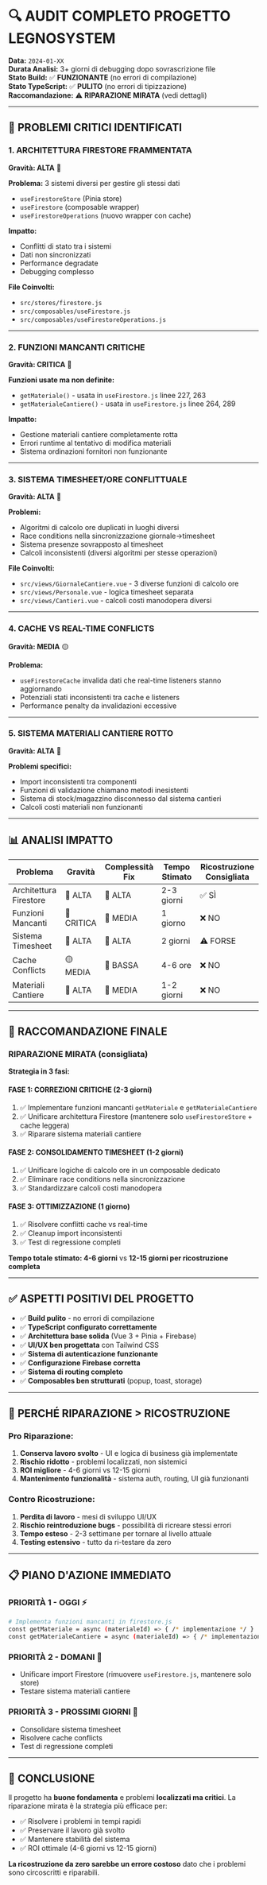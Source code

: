 # 🔍 AUDIT COMPLETO PROGETTO LEGNOSYSTEM

**Data:** `2024-01-XX`  
**Durata Analisi:** 3+ giorni di debugging dopo sovrascrizione file  
**Stato Build:** ✅ **FUNZIONANTE** (no errori di compilazione)  
**Stato TypeScript:** ✅ **PULITO** (no errori di tipizzazione)  
**Raccomandazione:** ⚠️ **RIPARAZIONE MIRATA** (vedi dettagli)

---

## 🚨 **PROBLEMI CRITICI IDENTIFICATI**

### 1. **ARCHITETTURA FIRESTORE FRAMMENTATA** 
**Gravità: ALTA** 🔴

**Problema:** 3 sistemi diversi per gestire gli stessi dati
- `useFirestoreStore` (Pinia store)
- `useFirestore` (composable wrapper)
- `useFirestoreOperations` (nuovo wrapper con cache)

**Impatto:**
- Conflitti di stato tra i sistemi
- Dati non sincronizzati
- Performance degradate
- Debugging complesso

**File Coinvolti:**
- `src/stores/firestore.js`
- `src/composables/useFirestore.js`
- `src/composables/useFirestoreOperations.js`

---

### 2. **FUNZIONI MANCANTI CRITICHE**
**Gravità: CRITICA** 🔴

**Funzioni usate ma non definite:**
- `getMateriale()` - usata in `useFirestore.js` linee 227, 263
- `getMaterialeCantiere()` - usata in `useFirestore.js` linee 264, 289

**Impatto:**
- Gestione materiali cantiere completamente rotta
- Errori runtime al tentativo di modifica materiali
- Sistema ordinazioni fornitori non funzionante

---

### 3. **SISTEMA TIMESHEET/ORE CONFLITTUALE**
**Gravità: ALTA** 🔴

**Problemi:**
- Algoritmi di calcolo ore duplicati in luoghi diversi
- Race conditions nella sincronizzazione giornale→timesheet
- Sistema presenze sovrapposto al timesheet
- Calcoli inconsistenti (diversi algoritmi per stesse operazioni)

**File Coinvolti:**
- `src/views/GiornaleCantiere.vue` - 3 diverse funzioni di calcolo ore
- `src/views/Personale.vue` - logica timesheet separata
- `src/views/Cantieri.vue` - calcoli costi manodopera diversi

---

### 4. **CACHE VS REAL-TIME CONFLICTS**
**Gravità: MEDIA** 🟡

**Problema:**
- `useFirestoreCache` invalida dati che real-time listeners stanno aggiornando
- Potenziali stati inconsistenti tra cache e listeners
- Performance penalty da invalidazioni eccessive

---

### 5. **SISTEMA MATERIALI CANTIERE ROTTO**
**Gravità: ALTA** 🔴

**Problemi specifici:**
- Import inconsistenti tra componenti
- Funzioni di validazione chiamano metodi inesistenti
- Sistema di stock/magazzino disconnesso dal sistema cantieri
- Calcoli costi materiali non funzionanti

---

## 📊 **ANALISI IMPATTO**

| Problema | Gravità | Complessità Fix | Tempo Stimato | Ricostruzione Consigliata |
|----------|---------|-----------------|---------------|---------------------------|
| Architettura Firestore | 🔴 ALTA | 🔧 ALTA | 2-3 giorni | ✅ SÌ |
| Funzioni Mancanti | 🔴 CRITICA | 🔧 MEDIA | 1 giorno | ❌ NO |
| Sistema Timesheet | 🔴 ALTA | 🔧 ALTA | 2 giorni | ⚠️ FORSE |
| Cache Conflicts | 🟡 MEDIA | 🔧 BASSA | 4-6 ore | ❌ NO |
| Materiali Cantiere | 🔴 ALTA | 🔧 MEDIA | 1-2 giorni | ❌ NO |

---

## 🎯 **RACCOMANDAZIONE FINALE**

### **RIPARAZIONE MIRATA** (consigliata)

**Strategia in 3 fasi:**

#### **FASE 1: CORREZIONI CRITICHE** (2-3 giorni)
1. ✅ Implementare funzioni mancanti `getMateriale` e `getMaterialeCantiere`
2. ✅ Unificare architettura Firestore (mantenere solo `useFirestoreStore` + cache leggera)
3. ✅ Riparare sistema materiali cantiere

#### **FASE 2: CONSOLIDAMENTO TIMESHEET** (1-2 giorni)  
1. ✅ Unificare logiche di calcolo ore in un composable dedicato
2. ✅ Eliminare race conditions nella sincronizzazione
3. ✅ Standardizzare calcoli costi manodopera

#### **FASE 3: OTTIMIZZAZIONE** (1 giorno)
1. ✅ Risolvere conflitti cache vs real-time
2. ✅ Cleanup import inconsistenti
3. ✅ Test di regressione completi

**Tempo totale stimato: 4-6 giorni** vs **12-15 giorni per ricostruzione completa**

---

## ✅ **ASPETTI POSITIVI DEL PROGETTO**

- ✅ **Build pulito** - no errori di compilazione
- ✅ **TypeScript configurato correttamente**
- ✅ **Architettura base solida** (Vue 3 + Pinia + Firebase)
- ✅ **UI/UX ben progettata** con Tailwind CSS
- ✅ **Sistema di autenticazione funzionante**
- ✅ **Configurazione Firebase corretta**
- ✅ **Sistema di routing completo**
- ✅ **Composables ben strutturati** (popup, toast, storage)

---

## 🚀 **PERCHÉ RIPARAZIONE > RICOSTRUZIONE**

### **Pro Riparazione:**
1. **Conserva lavoro svolto** - UI e logica di business già implementate
2. **Rischio ridotto** - problemi localizzati, non sistemici
3. **ROI migliore** - 4-6 giorni vs 12-15 giorni
4. **Mantenimento funzionalità** - sistema auth, routing, UI già funzionanti

### **Contro Ricostruzione:**
1. **Perdita di lavoro** - mesi di sviluppo UI/UX
2. **Rischio reintroduzione bugs** - possibilità di ricreare stessi errori
3. **Tempo esteso** - 2-3 settimane per tornare al livello attuale
4. **Testing estensivo** - tutto da ri-testare da zero

---

## 📋 **PIANO D'AZIONE IMMEDIATO**

### **PRIORITÀ 1 - OGGI** ⚡
```bash
# Implementa funzioni mancanti in firestore.js
const getMateriale = async (materialeId) => { /* implementazione */ }
const getMaterialeCantiere = async (materialeId) => { /* implementazione */ }
```

### **PRIORITÀ 2 - DOMANI** 🔧
- Unificare import Firestore (rimuovere `useFirestore.js`, mantenere solo store)
- Testare sistema materiali cantiere

### **PRIORITÀ 3 - PROSSIMI GIORNI** 🎯
- Consolidare sistema timesheet
- Risolvere cache conflicts
- Test di regressione completi

---

## 🎯 **CONCLUSIONE**

Il progetto ha **buone fondamenta** e problemi **localizzati ma critici**. La riparazione mirata è la strategia più efficace per:

- ✅ Risolvere i problemi in tempi rapidi
- ✅ Preservare il lavoro già svolto  
- ✅ Mantenere stabilità del sistema
- ✅ ROI ottimale (4-6 giorni vs 12-15 giorni)

**La ricostruzione da zero sarebbe un errore costoso** dato che i problemi sono circoscritti e riparabili. 